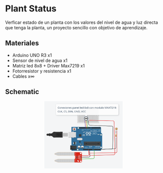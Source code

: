# Plant Status

Verficar estado de un planta con los valores del nivel de agua y luz directa que tenga la planta, un proyecto sencillo con objetivo de aprendizaje.

## Materiales
* Arduino UNO R3 x1
* Sensor de nivel de agua x1
* Matriz led 8x8 + Driver Max7219 x1
* Fotorresistor y resistencia x1
* Cables x∞

## Schematic

<p align="center">
<img src="/img_readme/schematic.png" width="50%" alt="schematic">
</p>
